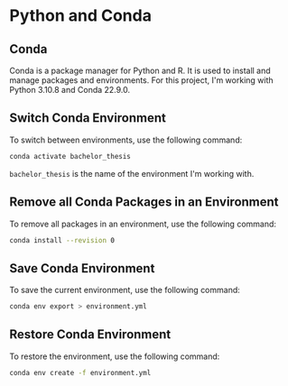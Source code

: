 # Python and Conda

## Conda

Conda is a package manager for Python and R. It is used to install and manage packages and environments.
For this project, I'm working with Python 3.10.8 and Conda 22.9.0.

## Switch Conda Environment

To switch between environments, use the following command:

```bash
conda activate bachelor_thesis
```

`bachelor_thesis` is the name of the environment I'm working with.

## Remove all Conda Packages in an Environment

To remove all packages in an environment, use the following command:

```bash
conda install --revision 0
```

## Save Conda Environment

To save the current environment, use the following command:

```bash
conda env export > environment.yml
```

## Restore Conda Environment

To restore the environment, use the following command:

```bash
conda env create -f environment.yml
```

